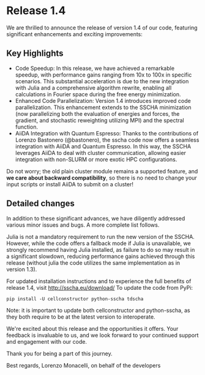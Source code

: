 # Release 1.4

We are thrilled to announce the release of version 1.4 of our code, featuring significant enhancements and exciting improvements:

## Key Highlights
 - Code Speedup: In this release, we have achieved a remarkable speedup, with performance gains ranging from 10x to 100x in specific scenarios. This substantial acceleration is due to the new integration with Julia and a comprehensive algorithm rewrite, enabling all calculations in Fourier space during the free energy minimization.
 - Enhanced Code Parallelization: Version 1.4 introduces improved code parallelization. This enhancement extends to the SSCHA minimization (now parallelizing both the evaluation of energies and forces, the gradient, and stochastic reweighting utilizing MPI) and the spectral function.
 - AiiDA Integration with Quantum Espresso: Thanks to the contributions of Lorenzo Bastonero (@bastonero), the sscha code now offers a seamless integration with AiiDA and Quantum Espresso. In this way, the SSCHA leverages AiiDA to deal with cluster communication, allowing easier integration with non-SLURM or more exotic HPC configurations. 

Do not worry; the old plain cluster module remains a supported feature, and **we care about backward compatibility**, so there is no need to change your input scripts or install AiiDA to submit on a cluster!

## Detailed changes
In addition to these significant advances, we have diligently addressed various minor issues and bugs. A more complete list follows.

Julia is not a mandatory requirement to run the new version of the SSCHA. However, while the code offers a fallback mode if Julia is unavailable, we strongly recommend having Julia installed, as failure to do so may result in a significant slowdown, reducing performance gains achieved through this release (without julia the code utilizes the same implementation as in version 1.3).

For updated installation instructions and to experience the full benefits of release 1.4, visit http://sscha.eu/download/
To update the code from PyPi:
```
pip install -U cellconstructor python-sscha tdscha
```
Note: it is important to update both cellconstructor and python-sscha, as they both require to be at the latest version to interoperate.


We're excited about this release and the opportunities it offers. Your feedback is invaluable to us, and we look forward to your continued support and engagement with our code.

Thank you for being a part of this journey.

Best regards,
Lorenzo Monacelli, on behalf of the developers

